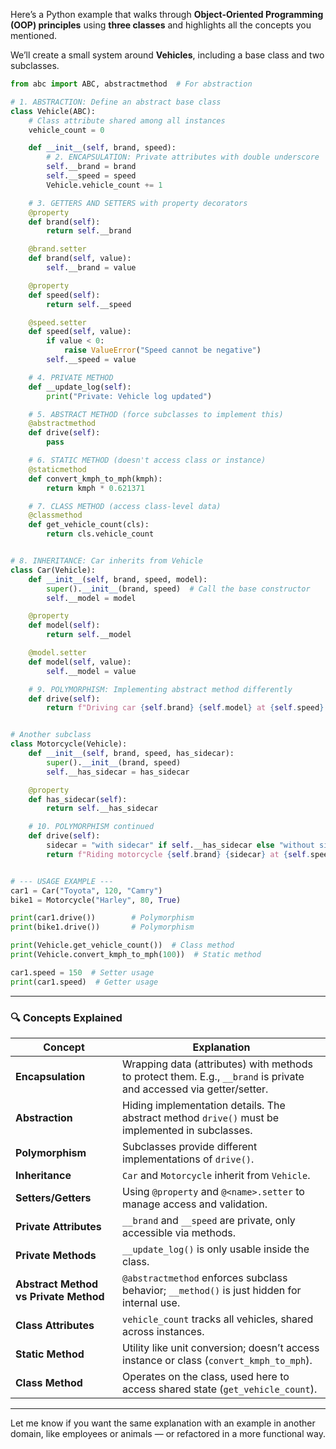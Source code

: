 Here’s a Python example that walks through **Object-Oriented Programming (OOP) principles** using **three classes** and highlights all the concepts you mentioned.

We’ll create a small system around **Vehicles**, including a base class and two subclasses.

```python
from abc import ABC, abstractmethod  # For abstraction

# 1. ABSTRACTION: Define an abstract base class
class Vehicle(ABC):
    # Class attribute shared among all instances
    vehicle_count = 0

    def __init__(self, brand, speed):
        # 2. ENCAPSULATION: Private attributes with double underscore
        self.__brand = brand
        self.__speed = speed
        Vehicle.vehicle_count += 1

    # 3. GETTERS AND SETTERS with property decorators
    @property
    def brand(self):
        return self.__brand

    @brand.setter
    def brand(self, value):
        self.__brand = value

    @property
    def speed(self):
        return self.__speed

    @speed.setter
    def speed(self, value):
        if value < 0:
            raise ValueError("Speed cannot be negative")
        self.__speed = value

    # 4. PRIVATE METHOD
    def __update_log(self):
        print("Private: Vehicle log updated")

    # 5. ABSTRACT METHOD (force subclasses to implement this)
    @abstractmethod
    def drive(self):
        pass

    # 6. STATIC METHOD (doesn't access class or instance)
    @staticmethod
    def convert_kmph_to_mph(kmph):
        return kmph * 0.621371

    # 7. CLASS METHOD (access class-level data)
    @classmethod
    def get_vehicle_count(cls):
        return cls.vehicle_count


# 8. INHERITANCE: Car inherits from Vehicle
class Car(Vehicle):
    def __init__(self, brand, speed, model):
        super().__init__(brand, speed)  # Call the base constructor
        self.__model = model

    @property
    def model(self):
        return self.__model

    @model.setter
    def model(self, value):
        self.__model = value

    # 9. POLYMORPHISM: Implementing abstract method differently
    def drive(self):
        return f"Driving car {self.brand} {self.model} at {self.speed} km/h"


# Another subclass
class Motorcycle(Vehicle):
    def __init__(self, brand, speed, has_sidecar):
        super().__init__(brand, speed)
        self.__has_sidecar = has_sidecar

    @property
    def has_sidecar(self):
        return self.__has_sidecar

    # 10. POLYMORPHISM continued
    def drive(self):
        sidecar = "with sidecar" if self.__has_sidecar else "without sidecar"
        return f"Riding motorcycle {self.brand} {sidecar} at {self.speed} km/h"


# --- USAGE EXAMPLE ---
car1 = Car("Toyota", 120, "Camry")
bike1 = Motorcycle("Harley", 80, True)

print(car1.drive())        # Polymorphism
print(bike1.drive())       # Polymorphism

print(Vehicle.get_vehicle_count())  # Class method
print(Vehicle.convert_kmph_to_mph(100))  # Static method

car1.speed = 150  # Setter usage
print(car1.speed)  # Getter usage
```

---

### 🔍 Concepts Explained

| Concept | Explanation |
|--------|-------------|
| **Encapsulation** | Wrapping data (attributes) with methods to protect them. E.g., `__brand` is private and accessed via getter/setter. |
| **Abstraction** | Hiding implementation details. The abstract method `drive()` must be implemented in subclasses. |
| **Polymorphism** | Subclasses provide different implementations of `drive()`. |
| **Inheritance** | `Car` and `Motorcycle` inherit from `Vehicle`. |
| **Setters/Getters** | Using `@property` and `@<name>.setter` to manage access and validation. |
| **Private Attributes** | `__brand` and `__speed` are private, only accessible via methods. |
| **Private Methods** | `__update_log()` is only usable inside the class. |
| **Abstract Method vs Private Method** | `@abstractmethod` enforces subclass behavior; `__method()` is just hidden for internal use. |
| **Class Attributes** | `vehicle_count` tracks all vehicles, shared across instances. |
| **Static Method** | Utility like unit conversion; doesn’t access instance or class (`convert_kmph_to_mph`). |
| **Class Method** | Operates on the class, used here to access shared state (`get_vehicle_count`). |

---

Let me know if you want the same explanation with an example in another domain, like employees or animals — or refactored in a more functional way.
